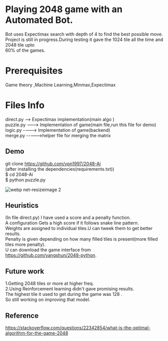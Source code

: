 # Playing 2048 game with an Automated Bot.
Bot uses Expectimax search with depth of 4 to find the best possible move.
Project is still in progress.During testing it gave the 1024 tile all the time and 2048 tile upto <br />
60% of the games.


# Prerequisites

Game theory ,Machine Learning,Minmax,Expectimax

# Files Info

direct.py --> Expectimax implementation(main algo )<br />
puzzle.py ---> Implementation of game(main file,run this file for demo)<br />
logic.py ----> Implementation of game(backend)<br />
merge.py ----->helper file for merging the matrix<br />



## Demo

git clone https://github.com/vpn1997/2048-Ai<br />
(after installing the dependencies(requirements.txt))<br />
$ cd 2048-Ai<br />
$ python puzzle.py

![webp net-resizeimage 2](https://user-images.githubusercontent.com/17298412/31058099-8a9077a4-a70b-11e7-99bb-e55cd540bb6d.png)




## Heuristics

(In file direct.py)
I have used a score and a penalty function.<br />
A configuration Gets a high score if it follows snake line pattern.<br />
Weights are assigned to individual tiles.U can tweek them to get better results.<br />
Penalty is given depending on how many filled tiles is  present(more filled tiles more penalty).<br />
U can download the game interface from https://github.com/yangshun/2048-python.

## Future work

1.Getting 2048  tiles or more at higher freq.<br />
2.Using Reinforcement learning didn't gave promising results.<br />
  The highest tile it used to get during the game was 128 .</br>
  So still working on improving that model.
  
 ## Reference
 https://stackoverflow.com/questions/22342854/what-is-the-optimal-algorithm-for-the-game-2048


